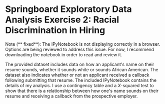 # Springboard Exploratory Data Analysis Exercise 2: Racial Discrimination in Hiring

Note (** fixed**): The IPyNotebook is not displaying correctly in a browser. Options are being reviewed to address this issue. For now, I recommend
downloading the notebook in order to read and review it.

The provided dataset includes data on how an applicant's name on their resume sounds, whether it sounds white or sounds African American.
The dataset also indicates whether or not an applicant received a callback following submitting that resume. The included IPyNotebook
contains the details of my analysis. I use a contingency table and a $X$-squared test to show that there is a relationship between how
one's name sounds on their resume and receiving a callback from the prospective employer.
